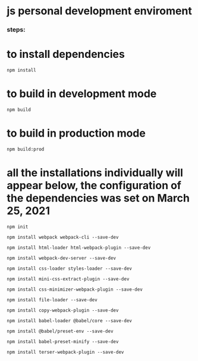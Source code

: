 # js personal development enviroment

### steps:

# to install dependencies

```
npm install
```

# to build in development mode

```
npm build
```

# to build in production mode

```
npm build:prod
```

# all the installations individually will appear below, the configuration of the dependencies was set on March 25, 2021

```
npm init
```

```
npm install webpack webpack-cli --save-dev
```

```
npm install html-loader html-webpack-plugin --save-dev
```

```
npm install webpack-dev-server --save-dev
```

```
npm install css-loader styles-loader --save-dev
```

```
npm install mini-css-extract-plugin --save-dev
```

```
npm install css-minimizer-webpack-plugin --save-dev
```

```
npm install file-loader --save-dev
```

```
npm install copy-webpack-plugin --save-dev
```

```
npm install babel-loader @babel/core --save-dev
```

```
npm install @babel/preset-env --save-dev
```

```
npm install babel-preset-minify --save-dev
```

```
npm install terser-webpack-plugin --save-dev
```
